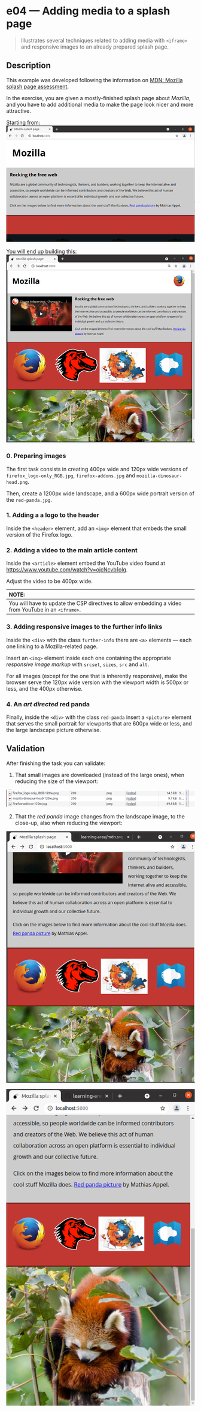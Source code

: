 # e04 &mdash; Adding media to a splash page
> Illustrates several techniques related to adding media with `<iframe>` and responsive images to an already prepared splash page.

## Description

This example was developed following the information on [MDN: Mozilla splash page assessment](https://developer.mozilla.org/en-US/docs/Learn/HTML/Multimedia_and_embedding/Mozilla_splash_page).


In the exercise, you are given a mostly-finished splash page about *Mozilla*, and you have to add additional media to make the page look nicer and more attractive.

Starting from:
![Initial status](docs/images/initial_content.png)

You will end up building this:
![Final status](docs/images/home_page.png)

### 0. Preparing images

The first task consists in creating 400px wide and 120px wide versions of `firefox_logo-only_RGB.jpg`, `firefox-addons.jpg` and `mozilla-dinosaur-head.png`.

Then, create a 1200px wide landscape, and a 600px wide portrait version of the `red-panda.jpg`.

### 1. Adding a a logo to the header

Inside the `<header>` element, add an `<img>` element that embeds the small version of the Firefox logo.

### 2. Adding a video to the main article content

Inside the `<article>` element embed the YouTube video found at https://www.youtube.com/watch?v=ojcNcvb1olg.

Adjust the video to be 400px wide.

| NOTE: |
| :---- |
| You will have to update the CSP directives to allow embedding a video from YouTube in an `<iframe>`. |

### 3. Adding responsive images to the further info links

Inside the `<div>` with the class `further-info` there are `<a>` elements &mdash; each one linking to a Mozilla-related page.

Insert an `<img>` element inside each one containing the appropriate *responsive image markup* with `srcset`, `sizes`, `src` and `alt`.

For all images (except for the one that is inherently responsive), make the browser serve the 120px wide version with the viewport width is 500px or less, and the 400px otherwise.

### 4. An *art directed* red panda

Finally, inside the `<div>` with the class `red-panda` insert a `<picture>` element that serves the small portrait for viewports that are 600px wide or less, and the large landscape picture otherwise.

## Validation

After finishing the task you can validate:

1. That small images are downloaded (instead of the large ones), when reducing the size of the viewport:

![Small images downloaded](docs/images/small_images_downloaded.png)

2. That the *red panda* image changes from the landscape image, to the close-up, also when reducing the viewport:

![Wide landscape](docs/images/landscape-panda.png)

![Close-up](docs/images/close-up-panda.png)
